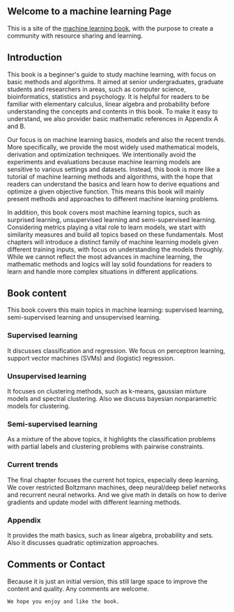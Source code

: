## Welcome to a machine learning Page

This is a site of the [machine learning book](https://github.com/ganggit/ganggit.github.io/blob/master/machine_learning.pdf), with the purpose to create a community with resource sharing and learning.

## Introduction

This book is a beginner's guide to study machine learning, with focus on basic methods and algorithms. It aimed at senior undergraduates, graduate students
and researchers in areas, such as computer science, bioinformatics, statistics and psychology. It is helpful for readers to be familiar with elementary calculus, linear algebra and probability before understanding the concepts and contents in this book. To make it easy to understand, we also provider basic mathematic references in Appendix A and B.

Our focus is on machine learning basics, models and also the recent trends. More specifically, we provide the most widely used mathematical models, derivation and optimization techniques. We intentionally avoid the experiments and evaluations because machine learning models are sensitive to various settings and datasets. Instead, this book is more like a tutorial of machine learning methods and algorithms, with the hope that readers can understand the basics and learn how to derive equations and optimize a given objective function. This means this book will mainly present methods and approaches to different machine learning problems. 

In addition, this book covers most machine learning topics, such as surprised learning, unsupervised learning and semi-supervised learning. Considering metrics playing a vital role to learn models, we start with similarity measures and build all topics based on these fundamentals. Most chapters will introduce a distinct family of machine learning models given different training inputs, with focus on understanding the models throughly. While we cannot reflect the most advances in machine learning, the mathematic methods and logics will lay solid foundations for readers to learn and handle more complex situations in different applications. 


## Book content

This book covers this main topics in machine learning: supervised learning, semi-supervised learning and unsupervised learning. 

### Supervised learning

It discusses classification and regression. We focus on perceptron learning, support vector machines (SVMs) and (logistic) regression. 

### Unsupervised learning

It focuses on clustering methods, such as k-means, gaussian mixture models and spectral clustering. Also we discuss bayesian nonparametric models for clustering. 

### Semi-supervised learning 

As a mixture of the above topics, it highlights the classification problems with partial labels and clustering problems with pairwise constraints. 

### Current trends

The final chapter focuses the current hot topics, especially deep learning. We cover restricted Boltzmann machines, deep neural/deep belief networks and recurrent neural networks. And we give math in details on how to derive gradients and update model with different learning methods. 

### Appendix
It provides the math basics, such as linear algebra, probability and sets. Also it discusses quadratic optimization approaches.


## Comments or Contact

Because it is just an initial version, this still large space to improve the content and quality. Any comments are welcome. 


```markdown 
We hope you enjoy and like the book. 
```
